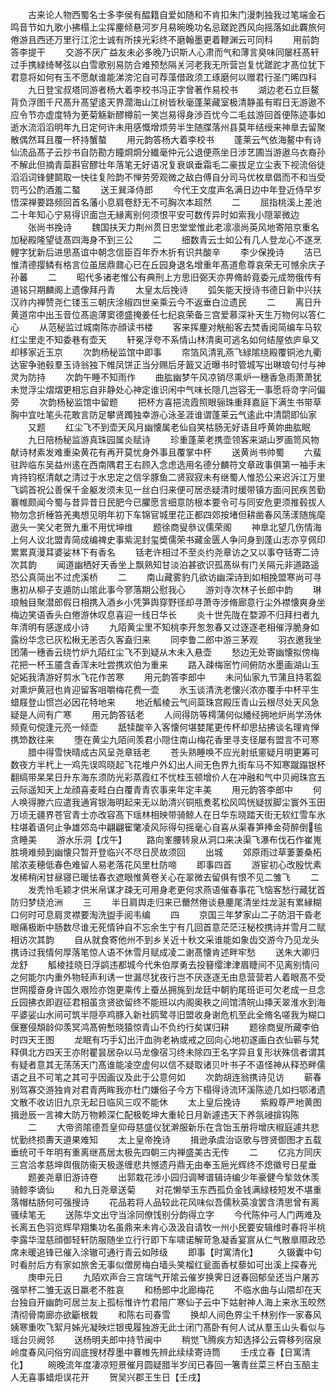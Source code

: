 <!-- { "loadSidebar": true } -->
　　古来论人物西蜀名士多李侯有醖籍自爱如随和不肯扣朱门漫刺独我过笔端金石鸣音节如九歌小拂榻上尘挥麈倾悬河岁月易晼晚功名忌蹉跎西风向摇落如此覉旅何倦游且西还万里行江沱士诚有所挟光彩终不磨翰墨更着鞭渊云可同科
　　用前韵答李提干
　　交游不厌广益友未必多晚乃识斯人心肃而气和薄言臭味同屡枉髙轩过手携緑绮琴弦以白雪歌别易防合难预愁隔关河老我无所营岂复忧蹉跎才髙位犹下君意将如何有玉不愿献谁能涕滂沱自可荐藻借政须工琢磨何以赠君行圣门晞四科
　　九日登宝叔塔同游者杨大着李校书冯正字曾著作易校书
　　湖边老石立巨鳌背负浮图千尺髙升髙望逺天界濶海山江树皆秋毫蓬莱藏室极清静虽有暇日无游遨不应令节亦虚度特为茰菊觞新醪樽前一笑岂易得身渉百忧今二毛兹游回首便陈迹事如逝水流滔滔明年九日定何许未用感慨增烦劳半生随牒落州县莫年结绶来神臯去留聚散偶然耳且覆一杯持蟹螯
　　用元韵答杨大着李校书
　　蓬莱云气依海鳌中有诗仙流品髙子云抄书自防勘方瞳烱烱分纎毫仲元公退便燕坐日涉艺圃当游遨乌衣裔孙不解此但摘青蘂斟官醪壮年落笔无好语况复衰飒垂霜毛二豪拔足立尘表下视流俗徒滔滔词锋健鬬取一快往复险韵不惮劳旁观微之敌白傅自分司马优枚臯倡而不和当受罚丐公酌酒羞二螯
　　送王巽泽侍郎
　　今代王文度声名满日边中年登近侍早岁悟深禅要路频回首名藩小息肩卷舒无不可胸次本超然
　　二
　　屈指桃溪上差池二十年知心宁易得识面岂无縁离别何须恨平安可数传异时如索我小隠翠微边
　　张尚书挽诗
　　魏国扶天力荆州贯日忠堂堂惟此老凛凛尚英风地寄陪京重名加秘殿隆望徒髙四海身不到三公
　　二
　　细数青云士如公有几人登龙心不遂烹鲤字犹新后进思髙谊中朝念信臣百年乔木折有识共酸辛
　　李少保挽诗
　　洁已惟清德撄鳞有格言位虽居鼎鼐心已在丘园身退名增重年髙道愈尊哀荣无可憾余庆子孙蕃
　　二
　　昭代多诸老惟公有典刑上方思旧弼天亦畀脩龄竟委元成笏俄传有道铭只期麟阁上遗像拜丹青
　　太皇太后挽诗
　　弧矢能天授诗书德日新中兴扶汉祚内禅赞尧仁镂玉三朝庆涂椒四世亲乘云今不返垂白泣遗民
　　二
　　离日升黄道帘中出玉音位髙逾薄窦德盛掩姜任七纪哀荣备三宫爱慕深补天生万物何以答仁心
　　从范秘监过城南陈亦顔读书楼
　　客来挥麈对觥船客去焚香阅简编车马软红尘里走不知委巷有壶天
　　轩冕浮夸不系情山林清奥可逃名如何结屋依庐阜又却移家近玉京
　　次韵杨秘监馆中即事
　　帘箔风清乳燕飞緑隂绕殿覆铜池九衢达宦争驰毂羣玉诗翁独下帷凤饼正当分赐后牙籖又近曝书时管城写出琳琅句付与神灵为防持
　　次韵午睡不知雨作
　　曲肱幽梦午风凉销尽熏炉一穗香急雨萧萧犹未觉浮尘熠熠更相忘自非静处心神定谁识闲中气味长隠几岂容无一事愿将竒字问偏旁
　　次韵杨秘监馆中留题
　　把杯方喜挹流霞照眼骊珠重拜嘉庭下满生书带草胸中宜吐笔头花敢言防足攀贤躅独幸游心泳圣涯谁谓蓬莱云气逺此中清閟即仙家
　　又题
　　红尘飞不到壶天风月幽懐属老仙自笑枯肠无好语且呼黄妳曲肱眠
　　九日陪杨秘监游真珠园属炎赋诗
　　珍重蓬莱老携壶领客来湖山罗画笥风物献诗材素发难重染黄花有再开莫忧身外事且覆掌中杯
　　送黄尚书帅蜀
　　六蜚驻跸临东吴益州逺在西南隅君王右顾入念虑选用名德分麟符文章政事俱第一袖手未肯持钧枢清献之清过于水忠定之信孚豚鱼二贤寂寂未有继蜀人惟恐公来迟泝江万里飞鹢首祝公善保千金躯发须未见一丝白归来便可居丞疑清时缓带镇方面问民疾苦勤褰帷颇闻今蜀与昔异昔日民肥今已臞愿言细意防根本要令可与同安危更须推毂拔人物勿念折棰笞羌夷想见明年初下车锦官城里花正都四郊按堵但耕凿春风荡漾随旄麾遨头一笑父老贺九重不用忧坤维
　　题徐商叟叅议儒荣阁
　　神臯北望几伤情海上何人议北盟青简成编裨史事紫泥封玺奬儒荣书藏金匮人争问身到蓬山志亦亨佩印累累真漫耳婆娑林下有香名
　　铦老许相过不至炎约尧章访之又以事夺铦寄二诗次其韵
　　闻道幽栖好天香坐上飘熟知甘淡泊甚欲识孤髙纵有门关隔元非道路遥恐公真简出不过虎溪桥
　　二
　　南山藏雾豹几欲访幽深诗到如相挽盟寒尚可寻惠初从柳子支遁防山隂此事今寥落期公慰我心
　　游刘寺次林子长郎中韵
　　琳琅触目聚潜郎假日相携入酒乡小凭笋舆穿野径却寻萧寺涉脩廊意行尘外襟懐爽身坐梅边笑语香头白倦游休叹息喜迎一线日华长
　　炎十世先陇在婺源不归拜扫者九年清明有感遂成小诗
　　九陌黄尘里不知桃李开怱怱春又过逐逐老相催浮脆身如露纷华念已灰松楸无恙否久客盍归来
　　同李鲁二郎中游三茅观
　　羽衣邀我坐团蒲一穗香云绕竹炉九陌红尘飞不到疑从木未入悬壶
　　愁边无处寄幽懐拟傍梅花把一杯玉靥含香浑未吐尝携欢伯为重来
　　路入疎梅宻竹间俯防水墨画湖山玉妃妬我清游好剪水飞花作苦寒
　　用元韵答李郎中
　　未问仙家九节蒲且持茗盌对熏炉黄冠也肯迎留客咀嚼梅花费一壶
　　氷玉谈清洗老懐兴浓亦覆手中杯平生蜡屐登山惯岂必因花特地来
　　地近觚棱云气间蘂珠宫殿压青山云根尽处天风急疑是人间有广寒
　　用元韵答铦老
　　人间得防等樗蒲何似繙经拥地炉尚学汤休频覔句傥逢元亮一倾壶
　　舐犊酸辛入客懐何堪婪尾更传杯却思拈拂谈名理肯惮携笻数往来
　　堕在黄尘九陌间羡君小隠住南山梅花香里寻支径屡有盟言不可寒
　　腊中得雪快晴成古风呈尧章铦老
　　苍头熟睡唤不应光射纸窻疑月明更筹可数夜方半杙上一鸡先误鸣晓起飞花堆户外幻出人间无色界九街车马不知寒蹴蹋银杯翻缟带杲杲日升东海东须防光彩蒸霞红不忧桂玉顿增价人在冲融和气中贝阙珠宫五云际遥知天上龙顔喜麦畦白白覆青青农事来年定丰美
　　用元韵答李郎中
　　何人唤得滕六应遣我通宵银海明起来无以助清兴铜瓶煑茗松风鸣恍疑拔脚尘寰外玉田万顷无疆界苍官青士亦改容髙下瑶林相映带骑鲸人在日华东晓踏天街无软红雪车氷柱堪着语何止争雄郊岛中翩翩寉氅凌风际得句摇毫心自喜从渠春笋捧金荷醉倒毺贪睡美
　　游水乐洞【戊午】
　　路向峯腰转泉从洞口来决渠飞瀑布伐石作崔嵬胜境难频到幽懐只暂开登临兴不尽日昃故须回
　　出城
　　郊原雨过草萋萋桑柘隂浓麦穂低春色难留人易老落花风里杜防啼
　　即事四首
　　游宦初心改殷忧素发稀稍闲甘昼寝已暖怯春衣遮眼惟黄卷关心在翠微去留俱有恨不见二雏飞
　　二
　　发秃怜毛颖才供米帛谋才疎无可用身老更何求燕语催春事花飞恼客愁行藏犹首防归梦绕沧洲
　　三
　　半日肩舆走归来已薾然倦谈悬麈尾清坐炷龙涎有累縁糊口何时可息肩灵襟要淘洗盥手阅韦编
　　四
　　京国三年梦家山二子防泪干昏老眼痛极断中肠数尽谁无死情钟自不忘余生宁有几回首意茫茫汪秘校携诗并雪月二赋相访次其韵
　　自从就食寄他州不到乡关近十秋文采谁能如象齿交游今乃见龙头携诗过我情何厚落笔惊人语不休雪月赋成凌二谢髙懐肯述畔牢愁
　　送朱大卿归龙舒
　　觚棱挂晓日浮鹢违都城今代朱伯厚勇去投簮缨津津眉睫间不见离别情问之何能尔内重外物轻声利诱一世漏尽犹夜行岂不厌逐逐无由息营营若人着眼髙不受世网撄奋身许国久艰险亦饱更乘传上蚕丛拥旄到龙廷中朝豹尾班讵可欠老成一旦念丘园拂衣即遐征君相虽贪贤欲留终不能班以内阁奥秩之间馆清皖山挿天翠淮水到海平婆娑山水间可筑半隠亭鸡豚入新社鸥鹭寻旧盟收身谢危机至此全脩名嗟我为糊口偃蹇侵頽龄仰羡冥鸿髙俯慙晓猿惊青山不负约行矣谋归耕
　　题徐商叟所藏李伯时四天王图
　　龙眠有巧手幻出汗血驹老衲或戒之回向心地初遂画白衣仙蕲与梵释俱北方四天王亦附瞿昙居杂以马龙像宿习终未除四王名字异且复形状殊信者谓其有疑者意其无荡荡天门髙谁能凌空虚何以信不疑取诸贝叶书子不语怪神从释恐畔儒语之且不可笔之其可乎因画议及此于公意何如
　　次韵胡连翁携诗见访
　　蕲春别驾寡交游独肯对君青两眸我亦杜门嫌俗子今方下榻得诗流环溪陈迹几如扫鄂渚遗文散不收访旧九京无起日临风三叹不能休
　　太上皇后挽诗
　　紫殿尊严地黄图揖逊辰一言裨大防万物赖深仁配极乾坤大重轮日月新遽违天下养氛祲揜钩陈
　　二
　　大帝资隂德吾皇仰母慈盛仪犹澣服新乐在含饴玉册将增庆椒庭遽共悲忧勤终损夀天道果难知
　　太上皇帝挽诗
　　揖逊承虞治讴歌与啓贤御图才五载垂统可千年明有重离继髙居太极先四朝三内禅盛美古无传
　　二
　　亿兆方同庆三宫洽孝慈坤舆俄防衞天极遂缠悲共憾遗丹鼎无由奉玉巵光辉终不熄徽号日星垂
　　题姜尧章旧游诗卷
　　出郭栽花涉小园归调琴谱辑诗编少年豪健今揫敛休羡骑鲸李谪仙
　　和九日尧章送菊
　　对花懒举玉东西孤负金钱满緑枝短发不堪重落帽枯肠何可强搜诗
　　花品若将人品较此花风味似吾儒秋英飡罢含清思曾有离骚续笔无
　　送陈华文出守当涂同僚饯别分韵得立字
　　今代陈仲弓人门两难及长离五色羽览辉早翔集功名虽鼎来未肯心汲汲自请牧一州小民要安辑维时春将半桃李露华湿慈顔御轻轩防服随坐立行行即下车啸诺解苛急凝香宴賔从仁气散臯隰政恐席未暖追锋已催入涂辙可通行青云如陟级
　　即事【时寓清化】
　　久辍囊中句时看肘后方有家如旅舍无事似僧房梅白墙头笑榴红瓮面香杖藜如可出溪上探春光
　　庚申元日
　　九陌欢声合三宫瑞气开隂云催岁换霁日迓春回郁垒还当户屠苏强举杯二雏无返日羸老不胜哀
　　和杨郎中北廊梅花
　　不临水曲与山隈却在天台独自开幽韵可居兰友上孤标惟许竹君陪广寒仙子云中下姑射神人海上来氷玉皎然清彻骨南廊亦欲斸根栽
　　和陈右司春雪
　　换却人间色界尘千林别作一家春风姨寒重吹飞絮月姊光凝映烂银曵履独游无此士闭门髙卧有何人试从羣玉山头看似与瑶台贝阙邻
　　送杨明夫郎中持节闽中
　　稍觉飞腾疾方知选择公云霄移列宿泉岭度春风问俗穷阎底搜材荐墨中褰帷先辨此续续寄诗筒
　　壬戌立春【日寓清化】
　　晼晚流年度凄凉短景催月圆疑腊半岁闰已春回一箸青丝菜三杯白玉醅主人无喜事蜡炬误花开
　　贺吴兴郡王生日【壬戌】
